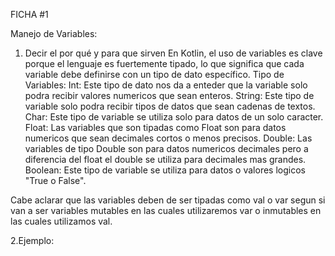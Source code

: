 FICHA #1

Manejo de Variables:

  1. Decir el por qué y para que sirven
En Kotlin, el uso de variables es clave porque el lenguaje es fuertemente tipado, lo que significa que cada variable debe definirse con un tipo de dato específico.
Tipo de Variables:
  Int: Este tipo de dato nos da a enteder que la variable solo podra recibir valores numericos que   sean enteros.
  String: Este tipo de variable solo podra recibir tipos de datos que sean cadenas de textos.
  Char: Este tipo de variable se utiliza solo para datos de un solo caracter.
  Float: Las variables que son tipadas como Float son para datos numericos que sean decimales        cortos o menos precisos.
  Double: Las variables de tipo Double son para datos numericos decimales pero a diferencia del      float el double se utiliza para decimales mas grandes.
  Boolean: Este tipo de variable se utiliza para datos o valores logicos "True o False".

Cabe aclarar que las variables deben de ser tipadas como val o var segun si van a ser variables mutables en las cuales utilizaremos var o inmutables en las cuales utilizamos val.

2.Ejemplo:
  
